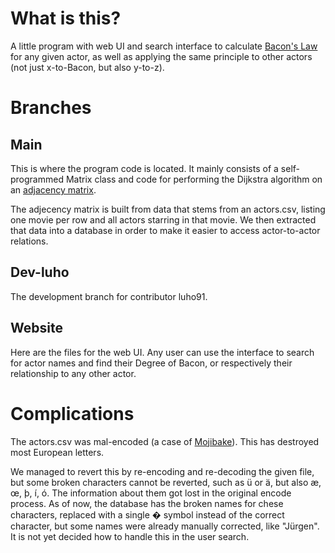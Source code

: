 # What is this?
A little program with web UI and search interface to calculate [Bacon's Law](https://en.wikipedia.org/wiki/Six_Degrees_of_Kevin_Bacon) for any given actor, as well as applying the same principle to other actors (not just x-to-Bacon, but also y-to-z).
# Branches
## Main
This is where the program code is located. It mainly consists of a self-programmed Matrix class and code for performing the Dijkstra algorithm on an [adjacency matrix](https://en.wikipedia.org/wiki/Adjacency_matrix).

The adjecency matrix is built from data that stems from an actors.csv, listing one movie per row and all actors starring in that movie. We then extracted that data into a database in order to make it easier to access actor-to-actor relations.
## Dev-luho
The development branch for contributor luho91.
## Website
Here are the files for the web UI. Any user can  use the interface to search for actor names and find their Degree of Bacon, or respectively their relationship to any other actor.
# Complications
The actors.csv was mal-encoded (a case of [Mojibake](https://en.wikipedia.org/wiki/Mojibake)). This has destroyed most European letters.

We managed to revert this by re-encoding and re-decoding the given file, but some broken characters cannot be reverted, such as ü or ä, but also æ, œ, þ, í, ó. The information about them got lost in the original encode process.
As of now, the database has the broken names for chese characters, replaced with a single � symbol instead of the correct character, but some names were already manually corrected, like "Jürgen".
It is not yet decided how to handle this in the user search.

